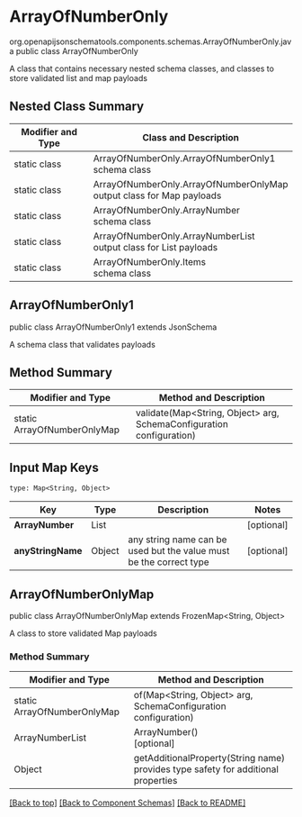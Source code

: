 # ArrayOfNumberOnly
org.openapijsonschematools.components.schemas.ArrayOfNumberOnly.java
public class ArrayOfNumberOnly

A class that contains necessary nested schema classes, and classes to store validated list and map payloads

## Nested Class Summary
| Modifier and Type | Class and Description |
| ----------------- | ---------------------- |
| static class | ArrayOfNumberOnly.ArrayOfNumberOnly1<br> schema class |
| static class | ArrayOfNumberOnly.ArrayOfNumberOnlyMap<br> output class for Map payloads |
| static class | ArrayOfNumberOnly.ArrayNumber<br> schema class |
| static class | ArrayOfNumberOnly.ArrayNumberList<br> output class for List payloads |
| static class | ArrayOfNumberOnly.Items<br> schema class |

## ArrayOfNumberOnly1
public class ArrayOfNumberOnly1
extends JsonSchema

A schema class that validates payloads


## Method Summary
| Modifier and Type | Method and Description |
| ----------------- | ---------------------- |
| static ArrayOfNumberOnlyMap | validate(Map<String, Object> arg, SchemaConfiguration configuration) |

## Input Map Keys
```
type: Map<String, Object>
```
Key | Type |  Description | Notes
------------ | ------------- | ------------- | -------------
**ArrayNumber** | List<Number> |  | [optional]
**anyStringName** | Object | any string name can be used but the value must be the correct type | [optional]

## ArrayOfNumberOnlyMap
public class ArrayOfNumberOnlyMap
extends FrozenMap<String, Object>

A class to store validated Map payloads

### Method Summary
| Modifier and Type | Method and Description |
| ----------------- | ---------------------- |
| static ArrayOfNumberOnlyMap | of(Map<String, Object> arg, SchemaConfiguration configuration) |
| ArrayNumberList | ArrayNumber()<br>[optional] |
| Object | getAdditionalProperty(String name)<br>provides type safety for additional properties |


[[Back to top]](#top) [[Back to Component Schemas]](../../../README.md#Component-Schemas) [[Back to README]](../../../README.md)

